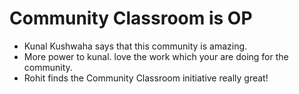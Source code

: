 # Community Classroom is OP

- Kunal Kushwaha says that this community is amazing.
- More power to kunal. love the work which your are doing for the community.
- Rohit finds the Community Classroom initiative really great!
